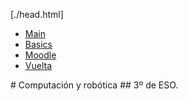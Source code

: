 [./head.html]
<ul id="ProjectSubmenu">
    <li><a href="../python-first-test/" title="Menu 1">Main</a></li>
    <li><a href="../../drancope-clases" title="Basics">Basics</a></li>
    <li><a href="https://educacionadistancia.juntadeandalucia.es/centros/granada">Moodle</a></li>
    <li><a href="../index.md" title="vuelta">Vuelta</a></li>
</ul>
# Computación y robótica
## 3º de ESO. 
